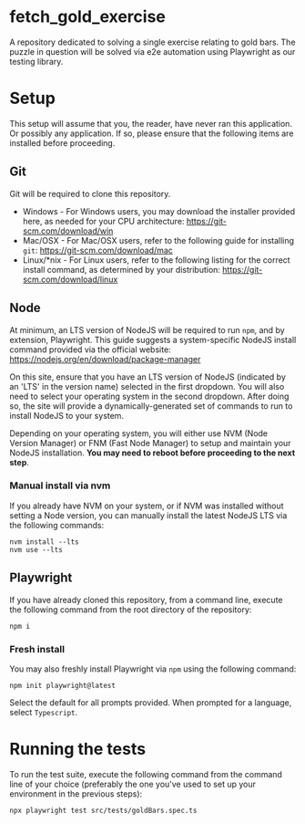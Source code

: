 # fetch_gold_exercise

A repository dedicated to solving a single exercise relating to gold bars. The puzzle in question will be solved via e2e automation using Playwright as our testing library.

# Setup
This setup will assume that you, the reader, have never ran this application. Or possibly any application. If so, please ensure that the following items are installed before proceeding.

## Git
Git will be required to clone this repository.

* Windows - For Windows users, you may download the installer provided here, as needed for your CPU architecture: https://git-scm.com/download/win
* Mac/OSX - For Mac/OSX users, refer to the following guide for installing `git`: https://git-scm.com/download/mac
* Linux/*nix - For Linux users, refer to the following listing for the correct install command, as determined by your distribution: https://git-scm.com/download/linux

## Node
At minimum, an LTS version of NodeJS will be required to run `npm`, and by extension, Playwright. This guide suggests a system-specific NodeJS install command provided via the official website: https://nodejs.org/en/download/package-manager

On this site, ensure that you have an LTS version of NodeJS (indicated by an 'LTS' in the version name) selected in the first dropdown. You will also need to select your operating system in the second dropdown. After doing so, the site will provide a dynamically-generated set of commands to run to install NodeJS to your system.

Depending on your operating system, you will either use NVM (Node Version Manager) or FNM (Fast Node Manager) to setup and maintain your NodeJS installation. **You may need to reboot before proceeding to the next step**.

### Manual install via nvm
If you already have NVM on your system, or if NVM was installed without setting a Node version, you can manually install the latest NodeJS LTS via the following commands:
```
nvm install --lts
nvm use --lts
```

## Playwright
If you have already cloned this repository, from a command line, execute the following command from the root directory of the repository:
```
npm i
```

### Fresh install
You may also freshly install Playwright via `npm` using the following command:
```
npm init playwright@latest
```

Select the default for all prompts provided. When prompted for a language, select `Typescript`.

# Running the tests
To run the test suite, execute the following command from the command line of your choice (preferably the one you've used to set up your environment in the previous steps):
```
npx playwright test src/tests/goldBars.spec.ts
```

